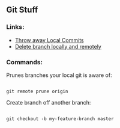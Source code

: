 ## Git Stuff


### Links:

* [Throw away Local Commits](https://stackoverflow.com/questions/5097456/throw-away-local-commits-in-git#:~:text=If%20your%20excess%20commits%20are,will%20discard%20all%20local%20changes)
* [Delete branch locally and remotely](https://stackoverflow.com/questions/2003505/how-do-i-delete-a-git-branch-locally-and-remotely)


### Commands:


Prunes branches your local git is aware of:

```

git remote prune origin

```

Create branch off another branch:

```

git checkout -b my-feature-branch master

```
